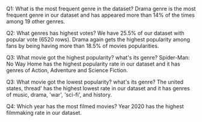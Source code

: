 Q1: What is the most frequent genre in the dataset?
Drama genre is the most frequent genre in our dataset and has appeared more than 14% of the times among 19 other genres.

Q2: What genres has highest votes?
We have 25.5% of our dataset with popular vote (6520 rows). Drama again gets the highest popularity among fans by being having more than 18.5% of movies popularities.

Q3: What movie got the highest popularity? what's its genre?
Spider-Man: No Way Home has the highest popularity rate in our dataset and it has genres of Action, Adventure and Science Fiction.

Q3: What movie got the lowest popularity? what's its genre?
The united states, thread' has the highest lowest rate in our dataset and it has genres of music, drama, 'war', 'sci-fi', and history.

Q4: Which year has the most filmed movies?
Year 2020 has the highest filmmaking rate in our dataset.
